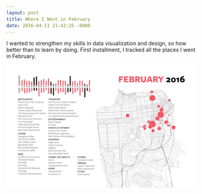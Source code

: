 ```yaml
---
layout: post
title: Where I Went in February
date: 2016-04-11 21:43:25 -0800
---
```

I wanted to strengthen my skills in data visualization and design, so how better
than to learn by doing. First installment, I tracked all the places I went in
February.

<img src="/img/charts/february-2016.png" />
